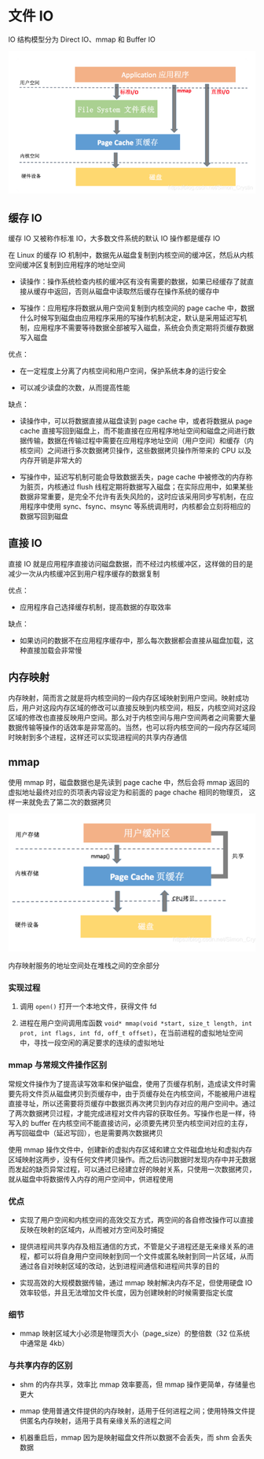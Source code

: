 # 文件 IO

IO 结构模型分为 Direct IO、mmap 和 Buffer IO

![](../Picture/OperatingSystem/diskio/01.png)

## 缓存 IO

缓存 IO 又被称作标准 IO，大多数文件系统的默认 IO 操作都是缓存 IO

在 Linux 的缓存 IO 机制中，数据先从磁盘复制到内核空间的缓冲区，然后从内核空间缓冲区复制到应用程序的地址空间

- 读操作：操作系统检查内核的缓冲区有没有需要的数据，如果已经缓存了就直接从缓存中返回，否则从磁盘中读取然后缓存在操作系统的缓存中

- 写操作：应用程序将数据从用户空间复制到内核空间的 page cache 中，数据什么时候写到磁盘由应用程序采用的写操作机制决定，默认是采用延迟写机制，应用程序不需要等待数据全部被写入磁盘，系统会负责定期将页缓存数据写入磁盘

优点：

- 在一定程度上分离了内核空间和用户空间，保护系统本身的运行安全

- 可以减少读盘的次数，从而提高性能

缺点：

- 读操作中，可以将数据直接从磁盘读到 page cache 中，或者将数据从 page cache 直接写回到磁盘上，而不能直接在应用程序地址空间和磁盘之间进行数据传输，数据在传输过程中需要在应用程序地址空间（用户空间）和缓存（内核空间）之间进行多次数据拷贝操作，这些数据拷贝操作所带来的 CPU 以及内存开销是非常大的

- 写操作中，延迟写机制可能会导致数据丢失，page cache 中被修改的内存称为脏页，内核通过 flush 线程定期将数据写入磁盘；在实际应用中，如果某些数据非常重要，是完全不允许有丢失风险的，这时应该采用同步写机制，在应用程序中使用 sync、fsync、msync 等系统调用时，内核都会立刻将相应的数据写回到磁盘

## 直接 IO

直接 IO 就是应用程序直接访问磁盘数据，而不经过内核缓冲区，这样做的目的是减少一次从内核缓冲区到用户程序缓存的数据复制

优点：

- 应用程序自己选择缓存机制，提高数据的存取效率

缺点：

- 如果访问的数据不在应用程序缓存中，那么每次数据都会直接从磁盘加载，这种直接加载会非常慢

## 内存映射

内存映射，简而言之就是将内核空间的一段内存区域映射到用户空间。映射成功后，用户对这段内存区域的修改可以直接反映到内核空间，相反，内核空间对这段区域的修改也直接反映用户空间。那么对于内核空间与用户空间两者之间需要大量数据传输等操作的话效率是非常高的。当然，也可以将内核空间的一段内存区域同时映射到多个进程，这样还可以实现进程间的共享内存通信

## mmap

使用 mmap 时，磁盘数据也是先读到 page cache 中，然后会将 mmap 返回的虚拟地址最终对应的页项表内容设定为和前面的 page chache 相同的物理页， 这样一来就免去了第二次的数据拷贝

![](../Picture/OperatingSystem/diskio/02.png)

内存映射服务的地址空间处在堆栈之间的空余部分

### 实现过程

1. 调用 `open()` 打开一个本地文件，获得文件 fd

2. 进程在用户空间调用库函数 `void* mmap(void *start, size_t length, int prot, int flags, int fd, off_t offset)`，在当前进程的虚拟地址空间中，寻找一段空闲的满足要求的连续的虚拟地址

### mmap 与常规文件操作区别

常规文件操作为了提高读写效率和保护磁盘，使用了页缓存机制，造成读文件时需要先将文件页从磁盘拷贝到页缓存中，由于页缓存处在内核空间，不能被用户进程直接寻址，所以还需要将页缓存中数据页再次拷贝到内存对应的用户空间中。通过了两次数据拷贝过程，才能完成进程对文件内容的获取任务。写操作也是一样，待写入的 buffer 在内核空间不能直接访问，必须要先拷贝至内核空间对应的主存，再写回磁盘中（延迟写回），也是需要两次数据拷贝

使用 mmap 操作文件中，创建新的虚拟内存区域和建立文件磁盘地址和虚拟内存区域映射这两步，没有任何文件拷贝操作。而之后访问数据时发现内存中并无数据而发起的缺页异常过程，可以通过已经建立好的映射关系，只使用一次数据拷贝，就从磁盘中将数据传入内存的用户空间中，供进程使用

### 优点

- 实现了用户空间和内核空间的高效交互方式，两空间的各自修改操作可以直接反映在映射的区域内，从而被对方空间及时捕捉

- 提供进程间共享内存及相互通信的方式，不管是父子进程还是无亲缘关系的进程，都可以将自身用户空间映射到同一个文件或匿名映射到同一片区域，从而通过各自对映射区域的改动，达到进程间通信和进程间共享的目的

- 实现高效的大规模数据传输，通过 mmap 映射解决内存不足，但使用硬盘 IO 效率较低，并且无法增加文件长度，因为创建映射的时候需要指定长度

### 细节

- mmap 映射区域大小必须是物理页大小（page_size）的整倍数（32 位系统中通常是 4kb）

### 与共享内存的区别

- shm 的内存共享，效率比 mmap 效率要高，但 mmap 操作更简单，存储量也更大

- mmap 使用普通文件提供的内存映射，适用于任何进程之间；使用特殊文件提供匿名内存映射，适用于具有亲缘关系的进程之间

- 机器重启后，mmap 因为是映射磁盘文件所以数据不会丢失，而 shm 会丢失数据